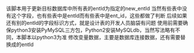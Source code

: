 该脚本用于更新目标数据库中所有表的entId为指定的new_entId
当然有些表中没有这个字段，也有些表中是entId而有些表中是ent_id，这些都做了判断
后续如果还有别的entId的字段标识方式，就是设计表的开发人员脑袋有问题
使用前需要确保python3安装PyMySQL三方包，Python2安装MySQLdb，当然写法略有不同，本脚本以python3为准
修改变量数据，主要是数据库连接数据，还有需要替换成的entId